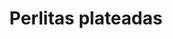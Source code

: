 ---
title: Perlitas plateadas
date: 
draft: false

# descripcion
description : Aro trepador de plata

# precio
price: 880

materials: Plata 925

color: Plateado

dimensions: 

code: 01-07-0004

type: "Aros"

# Images
# first image will be shown in the product page
images:
  # - image: "images/path_to_image"
  # La ubicacion de las imagenes es imagenes/Aros/Trepadores/01-07-0004-perlitas-plateadas
  - image: "./images/aros/trepadores/01-07-0004-perlitas-plateadas_a.jpg"
  - image: "./images/aros/trepadores/01-07-0004-perlitas-plateadas_b.jpeg"
---